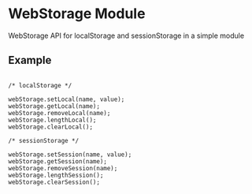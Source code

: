 # WebStorage Module

WebStorage API for localStorage and sessionStorage in a simple module

## Example

```code

/* localStorage */

webStorage.setLocal(name, value);
webStorage.getLocal(name);
webStorage.removeLocal(name);
webStorage.lengthLocal();
webStorage.clearLocal();

/* sessionStorage */

webStorage.setSession(name, value);
webStorage.getSession(name);
webStorage.removeSession(name);
webStorage.lengthSession();
webStorage.clearSession();

```